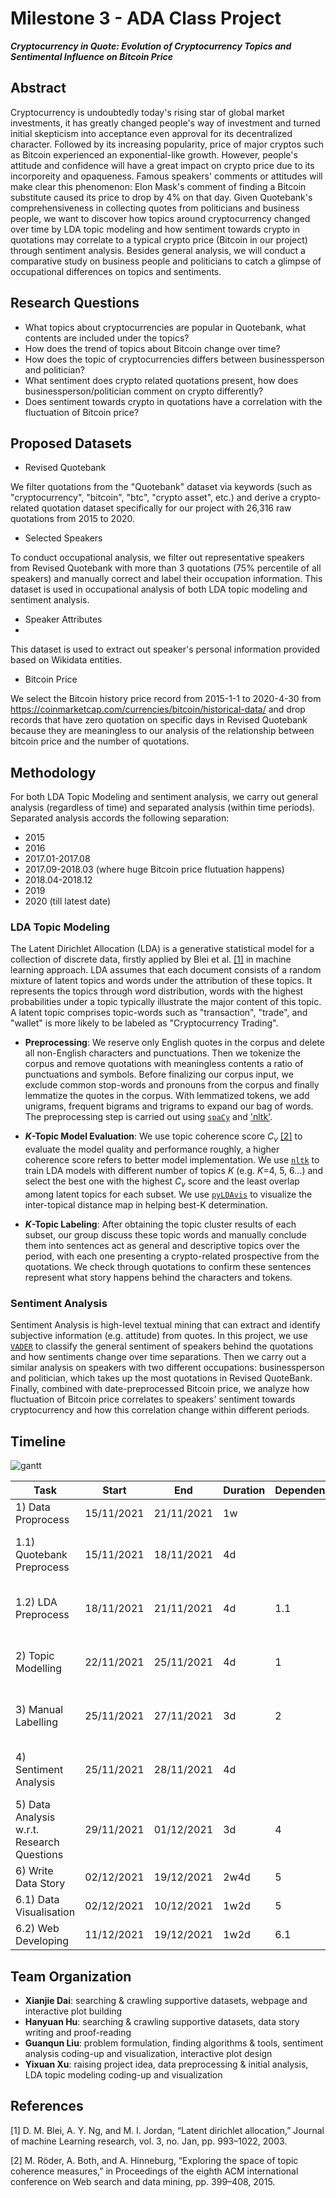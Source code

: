 # Milestone 3 - ADA Class Project #
***Cryptocurrency in Quote: Evolution of Cryptocurrency Topics and Sentimental Influence on Bitcoin Price***

## Abstract ##
Cryptocurrency is undoubtedly today's rising star of global market investments, it has greatly changed people's way of investment and turned initial skepticism into acceptance even approval for its decentralized character. Followed by its increasing popularity, price of major cryptos such as Bitcoin experienced an exponential-like growth. However, people's attitude and confidence will have a great impact on crypto price due to its incorporeity and opaqueness. Famous speakers' comments or attitudes will make clear this phenomenon: Elon Mask's comment of finding a Bitcoin substitute caused its price to drop by 4% on that day. Given Quotebank's comprehensiveness in collecting quotes from politicians and business people, we want to discover how topics around cryptocurrency changed over time by LDA topic modeling and how sentiment towards crypto in quotations may correlate to a typical crypto price (Bitcoin in our project) through sentiment analysis. Besides general analysis, we will conduct a comparative study on business people and politicians to catch a glimpse of occupational differences on topics and sentiments.

## Research Questions ##
- What topics about cryptocurrencies are popular in Quotebank, what contents are included under the topics?
- How does the trend of topics about Bitcoin change over time?
- How does the topic of cryptocurrencies differs between businessperson and politician?
- What sentiment does crypto related quotations present, how does businessperson/politician comment on crypto differently?
- Does sentiment towards crypto in quotations have a correlation with the fluctuation of Bitcoin price?

## Proposed Datasets ##
- Revised Quotebank

We filter quotations from the "Quotebank" dataset via keywords (such as "cryptocurrency", "bitcoin", "btc", "crypto asset", etc.) and derive a crypto-related quotation dataset specifically for our project with 26,316 raw quotations from 2015 to 2020. 

- Selected Speakers

To conduct occupational analysis, we filter out representative speakers from Revised Quotebank with more than 3 quotations (75% percentile of all speakers) and manually correct and label their occupation information. This dataset is used in occupational analysis of both LDA topic modeling and sentiment analysis.

- Speaker Attributes
- 
This dataset is used to extract out speaker's personal information provided based on Wikidata entities.

- Bitcoin Price

We select the Bitcoin history price record from 2015-1-1 to 2020-4-30 from https://coinmarketcap.com/currencies/bitcoin/historical-data/ and drop records that have zero quotation on specific days in Revised Quotebank because they are meaningless to our analysis of the relationship between bitcoin price and the number of quotations.  

## Methodology ##
For both LDA Topic Modeling and sentiment analysis, we carry out general analysis (regardless of time) and separated analysis (within time periods). Separated  analysis accords the following separation:

* 2015
* 2016
* 2017.01-2017.08
* 2017.09-2018.03 (where huge Bitcoin price flutuation happens)
* 2018.04-2018.12
* 2019
* 2020 (till latest date)

### LDA Topic Modeling ##
The Latent Dirichlet Allocation (LDA) is a generative statistical model for a collection of discrete data, firstly applied by Blei et al. [[1]](#1) in machine learning approach. LDA assumes that each document consists of a random mixture of latent topics and words under the attribution of these topics. It represents the topics through word distribution, words with the highest probabilities under a topic typically illustrate the major content of this topic. A latent topic comprises topic-words such as "transaction", "trade", and "wallet" is more likely to be labeled as "Cryptocurrency Trading". 

- **Preprocessing**: We reserve only English quotes in the corpus and delete all non-English characters and punctuations. Then we tokenize the corpus and remove quotations with meaningless contents a ratio of punctuations and symbols. Before finalizing our corpus input, we exclude common stop-words and pronouns from the corpus and finally lemmatize the quotes in the corpus. With lemmatized tokens, we add unigrams, frequent bigrams and trigrams to expand our bag of words. The preprocessing step is carried out using [`spaCy`](https://github.com/explosion/spaCy) and ['nltk'](https://www.nltk.org/index.html). 

- ***K*-Topic Model Evaluation**: We use topic coherence score *C<sub>v</sub>* [[2]](#2) to evaluate the model quality and performance roughly, a higher coherence score refers to better model implementation. We use [`nltk`](https://www.nltk.org/index.html) to train LDA models with different number of topics *K* (e.g. *K*=4, 5, 6...) and select the best one with the highest *C<sub>v</sub>* score and the least overlap among latent topics for each subset. We use [`pyLDAvis`](https://github.com/bmabey/pyLDAvis) to visualize the inter-topical distance map in helping best-K determination. 

- ***K*-Topic Labeling**: After obtaining the topic cluster results of each subset, our group discuss these topic words and manually conclude them into sentences act as general and descriptive topics over the period, with each one presenting a crypto-related prospective from the quotations. We check through quotations to confirm these sentences represent what story happens behind the characters and tokens.

### Sentiment Analysis ##
Sentiment Analysis is high-level textual mining that can extract and identify subjective information (e.g. attitude) from quotes. In this project, we use [`VADER`](https://github.com/cjhutto/vaderSentiment) to classify the general sentiment of speakers behind the quotations and how sentiments change over time separations. Then we carry out a similar analysis on speakers with two different occupations: businessperson and politician, which takes up the most quotations in Revised QuoteBank. Finally, combined with date-preprocessed Bitcoin price, we analyze how fluctuation of Bitcoin price correlates to speakers' sentiment towards cryptocurrency and how this correlation change within different periods.

## Timeline

![gantt](https://github.com/Hanyuan-Hu/ADA-HW1/raw/Master/Gantt%20Chart%20ADA.jpeg?raw=true)

| Task                                       | Start      | End        | Duration | Dependencies | Assigned                 |
| ------------------------------------------ | ---------- | ---------- | -------- | ------------ | ------------------------ |
| 1) Data Proprocess                         | 15/11/2021 | 21/11/2021 | 1w       |              | All                      |
| 1.1) Quotebank Preprocess                  | 15/11/2021 | 18/11/2021 | 4d       |              | Yixuan Xu; Xianjie Dai   |
| 1.2) LDA Preprocess                        | 18/11/2021 | 21/11/2021 | 4d       | 1.1          | Guanqun Liu; Hanyuan Hu  |
| 2) Topic Modelling                         | 22/11/2021 | 25/11/2021 | 4d       | 1            | Yixuan Xu; Guanqun Liu   |
| 3) Manual Labelling                        | 25/11/2021 | 27/11/2021 | 3d       | 2            | Xianjie Dai; Guanqun Liu |
| 4) Sentiment Analysis                      | 25/11/2021 | 28/11/2021 | 4d       |              | Yixuan Xu; Hanyuan Hu    |
| 5) Data Analysis w.r.t. Research Questions | 29/11/2021 | 01/12/2021 | 3d       | 4            | Hanyuan Hu; Xianjie Dai  |
| 6) Write Data Story                        | 02/12/2021 | 19/12/2021 | 2w4d     | 5            | All                      |
| 6.1) Data Visualisation                    | 02/12/2021 | 10/12/2021 | 1w2d     | 5            | All                      |
| 6.2) Web Developing                        | 11/12/2021 | 19/12/2021 | 1w2d     | 6.1          | All                      |

## Team Organization

- **Xianjie Dai**: searching & crawling supportive datasets, webpage and interactive plot building
- **Hanyuan Hu**: searching & crawling supportive datasets, data story writing and proof-reading
- **Guanqun Liu**: problem formulation, finding algorithms & tools, sentiment analysis coding-up and visualization, interactive plot design
- **Yixuan Xu**: raising project idea, data preprocessing & initial analysis, LDA topic modeling coding-up and visualization

## References
<a id="1">[1]</a>
D. M. Blei, A. Y. Ng, and M. I. Jordan, “Latent dirichlet allocation,” Journal
of machine Learning research, vol. 3, no. Jan, pp. 993–1022, 2003.

<a id="2">[2]</a>
M. Röder, A. Both, and A. Hinneburg, “Exploring the space of topic coherence
measures,” in Proceedings of the eighth ACM international conference on Web
search and data mining, pp. 399–408, 2015.


